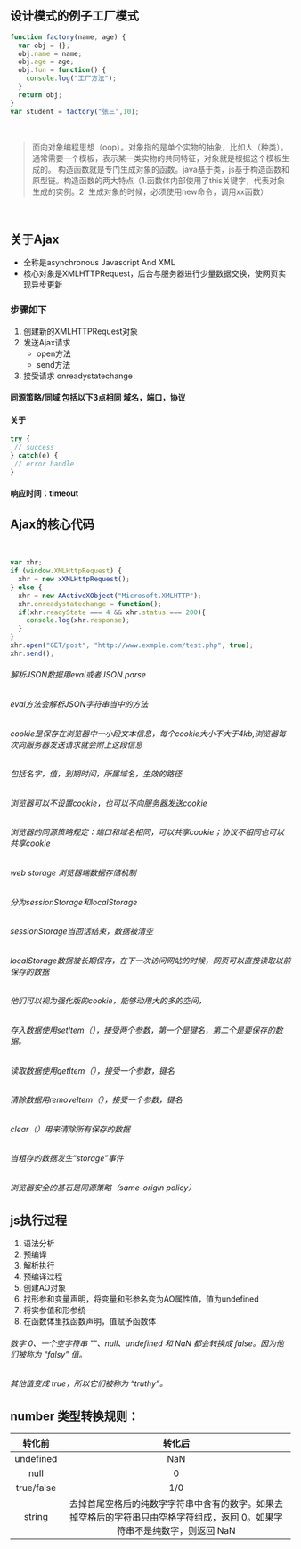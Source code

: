 ## 设计模式的例子工厂模式
``` JavaScript
function factory(name, age) {
  var obj = {};
  obj.name = name;
  obj.age = age;
  obj.fun = function() {
    console.log("工厂方法");
  }
  return obj;
}
var student = factory("张三",10);
```
<br>

> 面向对象编程思想（oop）。对象指的是单个实物的抽象，比如人（种类）。通常需要一个模板，表示某一类实物的共同特征，对象就是根据这个模板生成的。
构造函数就是专门生成对象的函数。java基于类，js基于构造函数和原型链。构造函数的两大特点（1.函数体内部使用了this关键字，代表对象生成的实例。2.
生成对象的时候，必须使用new命令，调用xx函数）

<br>

## 关于Ajax
- 全称是asynchronous Javascript And XML
- 核心对象是XMLHTTPRequest，后台与服务器进行少量数据交换，使网页实现异步更新
### 步骤如下
1. 创建新的XMLHTTPRequest对象
2. 发送Ajax请求
	- open方法
	- send方法
4. 接受请求 onreadystatechange

#### 同源策略/同域 包括以下3点相同 域名，端口，协议
#### 关于
``` JavaScript
try {
 // success
} catch(e) {
 // error handle
}
``` 

#### 响应时间：timeout

## Ajax的核心代码
<br>

``` JavaScript
var xhr;
if (window.XMLHttpRequest) {
  xhr = new xXMLHttpRequest();
} else {
  xhr = new AActiveXObject("Microsoft.XMLHTTP");
  xhr.onreadystatechange = function();
  if(xhr.readyState === 4 && xhr.status === 200){
    console.log(xhr.response);
  }
}
xhr.open("GET/post", "http://www.exmple.com/test.php", true);
xhr.send();
```


###### 解析JSON数据用eval或者JSON.parse
###### eval方法会解析JSON字符串当中的方法

###### cookie是保存在浏览器中一小段文本信息，每个cookie大小不大于4kb,浏览器每次向服务器发送请求就会附上这段信息
###### 包括名字，值，到期时间，所属域名，生效的路径
###### 浏览器可以不设置cookie，也可以不向服务器发送cookie
###### 浏览器的同源策略规定：端口和域名相同，可以共享cookie；协议不相同也可以共享cookie
###### web storage 浏览器端数据存储机制
###### 分为sessionStorage和localStorage
###### sessionStorage当回话结束，数据被清空
###### localStorage数据被长期保存，在下一次访问网站的时候，网页可以直接读取以前保存的数据
###### 他们可以视为强化版的cookie，能够动用大的多的空间，
###### 存入数据使用setItem（），接受两个参数，第一个是键名，第二个是要保存的数据。
###### 读取数据使用getItem（），接受一个参数，键名
###### 清除数据用removeItem（），接受一个参数，键名
###### clear（）用来清除所有保存的数据
###### 当粗存的数据发生“storage”事件
###### 浏览器安全的基石是同源策略（same-origin policy）


## js执行过程
1. 语法分析
2. 预编译
3. 解析执行
4. 预编译过程
5. 创建AO对象
6. 找形参和变量声明，将变量和形参名变为AO属性值，值为undefined
7. 将实参值和形参统一
8. 在函数体里找函数声明，值赋予函数体

###### 数字 0、一个空字符串 ""、null、undefined 和 NaN 都会转换成 false。因为他们被称为 “falsy” 值。
###### 其他值变成 true，所以它们被称为 “truthy”。

## number 类型转换规则：
| 转化前 | 转化后 |
| :----: | :----: |
| undefined | NaN |
| null | 0 |
| true/false | 1/0 |
| string | 去掉首尾空格后的纯数字字符串中含有的数字。如果去掉空格后的字符串只由空格字符组成，返回 0。如果字符串不是纯数字，则返回 NaN |

